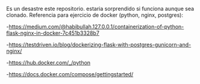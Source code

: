 Es un desastre este repositorio. estaria sorprendido si funciona aunque sea clonado.
Referencia para ejercicio de docker (python, nginx, postgres):

  -https://medium.com/@habibullah.127.0.0.1/containerization-of-python-flask-nginx-in-docker-7c451b3328b7
  
  -https://testdriven.io/blog/dockerizing-flask-with-postgres-gunicorn-and-nginx/
  
  -https://hub.docker.com/_/python

  -https://docs.docker.com/compose/gettingstarted/
